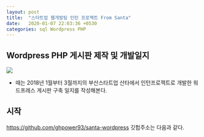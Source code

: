 ```yaml
---
layout: post
title:  "스타트업 웹개발팀 인턴 프로젝트 From Santa"
date:   2020-01-07 22:03:36 +0530
categories: sql Wordpress PHP
---
```

## Wordpress PHP 게시판 제작 및 개발일지
<img src="http://edudonga.com/data/article/1805/68a706eb5338c463a9709e0439c21f4c_1526865883_98.jpg">


* 때는 2018년 1월부터 3월까지의 부산스타트업 산타에서 인턴프로젝트로 개발한 워드프레스 게시판 구축 일지를 작성해본다.

시작
--------------------------------------
<a>https://github.com/ghpower93/santa-wordpress</a>
깃헙주소는 다음과 같다.

[GIT-HUB]:  https://github.com/ghpower93/santa-wordpress


